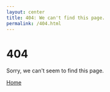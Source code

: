 ```yaml
---
layout: center
title: 404: We can't find this page.
permalink: /404.html
---
```


# 404

Sorry, we can't seem to find this page.

<div class="mt3">
  <a href="{{ site.baseurl }}/" class="button button-blue button-big">Home</a>
</div>
